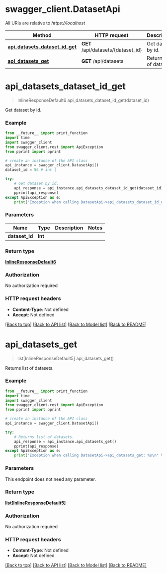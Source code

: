 # swagger_client.DatasetApi

All URIs are relative to *https://localhost*

Method | HTTP request | Description
------------- | ------------- | -------------
[**api_datasets_dataset_id_get**](DatasetApi.md#api_datasets_dataset_id_get) | **GET** /api/datasets/{dataset_id} | Get dataset by id.
[**api_datasets_get**](DatasetApi.md#api_datasets_get) | **GET** /api/datasets | Returns list of datasets.


# **api_datasets_dataset_id_get**
> InlineResponseDefault6 api_datasets_dataset_id_get(dataset_id)

Get dataset by id.

### Example
```python
from __future__ import print_function
import time
import swagger_client
from swagger_client.rest import ApiException
from pprint import pprint

# create an instance of the API class
api_instance = swagger_client.DatasetApi()
dataset_id = 56 # int | 

try:
    # Get dataset by id.
    api_response = api_instance.api_datasets_dataset_id_get(dataset_id)
    pprint(api_response)
except ApiException as e:
    print("Exception when calling DatasetApi->api_datasets_dataset_id_get: %s\n" % e)
```

### Parameters

Name | Type | Description  | Notes
------------- | ------------- | ------------- | -------------
 **dataset_id** | **int**|  | 

### Return type

[**InlineResponseDefault6**](InlineResponseDefault6.md)

### Authorization

No authorization required

### HTTP request headers

 - **Content-Type**: Not defined
 - **Accept**: Not defined

[[Back to top]](#) [[Back to API list]](../README.md#documentation-for-api-endpoints) [[Back to Model list]](../README.md#documentation-for-models) [[Back to README]](../README.md)

# **api_datasets_get**
> list[InlineResponseDefault5] api_datasets_get()

Returns list of datasets.

### Example
```python
from __future__ import print_function
import time
import swagger_client
from swagger_client.rest import ApiException
from pprint import pprint

# create an instance of the API class
api_instance = swagger_client.DatasetApi()

try:
    # Returns list of datasets.
    api_response = api_instance.api_datasets_get()
    pprint(api_response)
except ApiException as e:
    print("Exception when calling DatasetApi->api_datasets_get: %s\n" % e)
```

### Parameters
This endpoint does not need any parameter.

### Return type

[**list[InlineResponseDefault5]**](InlineResponseDefault5.md)

### Authorization

No authorization required

### HTTP request headers

 - **Content-Type**: Not defined
 - **Accept**: Not defined

[[Back to top]](#) [[Back to API list]](../README.md#documentation-for-api-endpoints) [[Back to Model list]](../README.md#documentation-for-models) [[Back to README]](../README.md)

